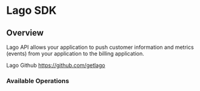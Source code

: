 # Lago SDK

## Overview

Lago API allows your application to push customer information and metrics (events) from your application to the billing application.

Lago Github
<https://github.com/getlago>
### Available Operations

